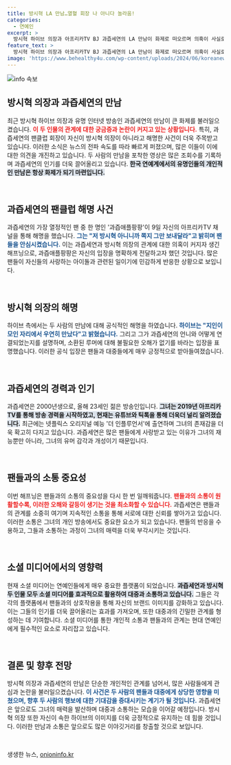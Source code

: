 ```yaml
---
title: 방시혁 LA 만남…열혈 회장 나 아니다 놀라움!
categories:
  - 연예인
excerpt: >
  방시혁 하이브 의장과 아프리카TV BJ 과즙세연의 LA 만남이 화제로 떠오르며 의혹이 사실로 이어졌다. 과즙세연의 팬이 방 의장이 아니라고 해명하면서 웃지 못할 해프닝이 발생했다. 놀라운 스토리가 당신을 기다립니다!
feature_text: >
  방시혁 하이브 의장과 아프리카TV BJ 과즙세연의 LA 만남이 화제로 떠오르며 의혹이 사실로 이어졌다. 과즙세연의 팬이 방 의장이 아니라고 해명하면서 웃지 못할 해프닝이 발생했다. 놀라운 스토리가 당신을 기다립니다!
image: 'https://www.behealthy4u.com/wp-content/uploads/2024/06/koreanews.jpg'
---
```


<p><img src="https://www.behealthy4u.com/wp-content/uploads/2024/06/koreanews.jpg" alt="info 속보" /></p>

<h2 data-ke-size="size26">방시혁 의장과 과즙세연의 만남</h2>

<p data-ke-size="size16">최근 방시혁 하이브 의장과 유명 인터넷 방송인 과즙세연의 만남이 큰 화제를 불러일으켰습니다. <b><span style="color: #ee2323;">이 두 인물의 관계에 대한 궁금증과 논란이 커지고 있는 상황입니다.</span></b> 특히, 과즙세연의 팬클럽 회장이 자신이 방시혁 의장이 아니라고 해명한 사건이 더욱 주목받고 있습니다. 이러한 소식은 뉴스의 전파 속도를 따라 빠르게 퍼졌으며, 많은 이들이 이에 대한 의견을 개진하고 있습니다. 두 사람의 만남을 포착한 영상은 많은 조회수를 기록하며 과즙세연의 인기를 더욱 끌어올리고 있습니다. <b><span style="background-color: #21538527;">한국 연예계에서의 유명인들의 개인적인 만남은 항상 화제가 되기 마련입니다.</span></b></p>

<p data-ke-size="size16">&nbsp;</p>

<h2 data-ke-size="size26">과즙세연의 팬클럽 해명 사건</h2>

<p data-ke-size="size16">과즙세연의 가장 열정적인 팬 중 한 명인 '과즙애플팡팡'이 9일 자신의 아프리카TV 채널을 통해 해명을 했습니다. <b><span style="color: #1a5490;">그는 "저 방시혁 아니니까 쪽지 그만 보내달라"고 밝히며 팬들을 안심시켰습니다.</span></b> 이는 과즙세연과 방시혁 의장의 관계에 대한 의혹이 커지자 생긴 해프닝으로, 과즙애플팡팡은 자신의 입장을 명확하게 전달하고자 했던 것입니다. 많은 팬들이 자신들의 사랑하는 아이돌과 관련된 일이기에 민감하게 반응한 상황으로 보입니다.</p>

<p data-ke-size="size16">&nbsp;</p>

<h2 data-ke-size="size26">방시혁 의장의 해명</h2>

<p data-ke-size="size16">하이브 측에서는 두 사람의 만남에 대해 공식적인 해명을 하였습니다. <b><span style="color: #1a5490;">하이브는 "지인이 모인 자리에서 우연히 만났다"고 밝혔습니다.</span></b> 그리고 그가 과즙세연의 언니와 어떻게 연결되었는지를 설명하며, 소환된 루머에 대해 불필요한 오해가 없기를 바라는 입장을 표명했습니다. 이러한 공식 입장은 팬들과 대중들에게 매우 긍정적으로 받아들여졌습니다.</p>

<p data-ke-size="size16">&nbsp;</p>

<h2 data-ke-size="size26">과즙세연의 경력과 인기</h2>

<p data-ke-size="size16">과즙세연은 2000년생으로, 올해 23세인 젊은 방송인입니다. <b><span style="background-color: #21538527;">그녀는 2019년 아프리카TV를 통해 방송 경력을 시작하였고, 현재는 유튜브와 틱톡을 통해 더욱더 널리 알려졌습니다.</span></b> 최근에는 넷플릭스 오리지널 예능 '더 인플루언서'에 출연하며 그녀의 존재감을 더욱 확고히 다지고 있습니다. 과즙세연은 많은 팬들에게 사랑받고 있는 이유가 그녀의 재능뿐만 아니라, 그녀의 유머 감각과 개성이기 때문입니다.</p>

<p data-ke-size="size16">&nbsp;</p>

<h2 data-ke-size="size26">팬들과의 소통 중요성</h2>

<p data-ke-size="size16">이번 해프닝은 팬들과의 소통의 중요성을 다시 한 번 일깨워줍니다. <b><span style="color: #ee2323;">팬들과의 소통이 원활할수록, 이러한 오해와 갈등이 생기는 것을 최소화할 수 있습니다.</span></b> 과즙세연은 팬들과의 관계를 소중히 여기며 지속적인 소통을 통해 서로에 대한 신뢰를 쌓아가고 있습니다. 이러한 소통은 그녀의 개인 방송에서도 중요한 요소가 되고 있습니다. 팬들의 반응을 수용하고, 그들과 소통하는 과정이 그녀의 매력을 더욱 부각시키는 것입니다.</p>

<p data-ke-size="size16">&nbsp;</p>

<h2 data-ke-size="size26">소셜 미디어에서의 영향력</h2>

<p data-ke-size="size16">현재 소셜 미디어는 연예인들에게 매우 중요한 플랫폼이 되었습니다. <b><span style="background-color: #21538527;">과즙세연과 방시혁 두 인물 모두 소셜 미디어를 효과적으로 활용하여 대중과 소통하고 있습니다.</span></b> 그들은 각각의 플랫폼에서 팬들과의 상호작용을 통해 자신의 브랜드 이미지를 강화하고 있습니다. 이는 그들의 인기를 더욱 끌어올리는 효과를 가져오며, 또한 대중과의 긴밀한 관계를 형성하는 데 기여합니다. 소셜 미디어를 통한 개인적 소통과 팬들과의 관계는 현대 연예인에게 필수적인 요소로 자리잡고 있습니다.</p>

<p data-ke-size="size16">&nbsp;</p>

<h2 data-ke-size="size26">결론 및 향후 전망</h2>

<p data-ke-size="size16">방시혁 의장과 과즙세연의 만남은 단순한 개인적인 관계를 넘어서, 많은 사람들에게 관심과 논란을 불러일으켰습니다. <b><span style="color: #1a5490;">이 사건은 두 사람의 팬들과 대중에게 상당한 영향을 미쳤으며, 향후 두 사람의 행보에 대한 기대감을 증대시키는 계기가 될 것입니다.</span></b> 과즙세연은 앞으로도 그녀의 매력을 발산하며 대중과 소통하는 모습을 이어갈 예정입니다. 방시혁 의장 또한 자신이 속한 하이브의 이미지를 더욱 긍정적으로 유지하는 데 힘쓸 것입니다. 이러한 만남과 소통은 앞으로도 많은 이야깃거리를 창출할 것으로 보입니다.</p>

<p data-ke-size="size16">&nbsp;</p>
생생한 뉴스, <a href="https://onioninfo.kr" rel="dofollow">onioninfo.kr</a>


